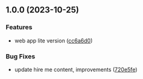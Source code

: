 ## 1.0.0 (2023-10-25)


### Features

* web app lite version ([cc6a6d0](https://github.com/MrSquaare/mrsquaare.fr/commit/cc6a6d000e4400bd91098bf3c766db259180e424))


### Bug Fixes

* update hire me content, improvements ([720e5fe](https://github.com/MrSquaare/mrsquaare.fr/commit/720e5fed1e5fe88722635bc178300e94d6065937))
